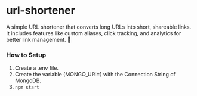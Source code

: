 # url-shortener

A simple URL shortener that converts long URLs into short, shareable links. It includes features like custom aliases, click tracking, and analytics for better link management. 🚀

### How to Setup

1. Create a .env file.
2. Create the variable (MONGO_URI=) with the Connection String of MongoDB.
3. `npm start`